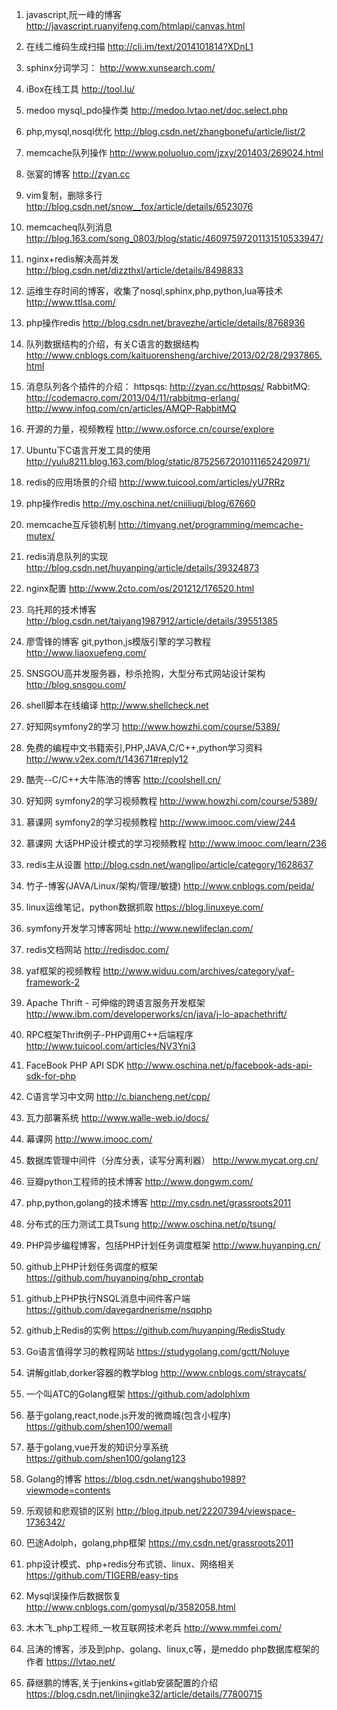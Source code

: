 1. javascript,阮一峰的博客
http://javascript.ruanyifeng.com/htmlapi/canvas.html

2. 在线二维码生成扫描
http://cli.im/text/2014101814?XDnL1

3. sphinx分词学习：
http://www.xunsearch.com/

4. iBox在线工具
http://tool.lu/

5. medoo mysql_pdo操作类
http://medoo.lvtao.net/doc.select.php

6. php,mysql,nosql优化
http://blog.csdn.net/zhangbonefu/article/list/2

7. memcache队列操作
http://www.poluoluo.com/jzxy/201403/269024.html

8. 张宴的博客
http://zyan.cc

9. vim复制，删除多行
http://blog.csdn.net/snow__fox/article/details/6523076

10. memcacheq队列消息
http://blog.163.com/song_0803/blog/static/46097597201131510533947/

11. nginx+redis解决高并发
http://blog.csdn.net/dizzthxl/article/details/8498833

12. 运维生存时间的博客，收集了nosql,sphinx,php,python,lua等技术
http://www.ttlsa.com/

13. php操作redis
http://blog.csdn.net/bravezhe/article/details/8768936

14. 队列数据结构的介绍，有关C语言的数据结构
http://www.cnblogs.com/kaituorensheng/archive/2013/02/28/2937865.html

15. 消息队列各个插件的介绍：
httpsqs: http://zyan.cc/httpsqs/
RabbitMQ: http://codemacro.com/2013/04/11/rabbitmq-erlang/
http://www.infoq.com/cn/articles/AMQP-RabbitMQ


16. 开源的力量，视频教程
http://www.osforce.cn/course/explore


17. Ubuntu下C语言开发工具的使用
http://yulu8211.blog.163.com/blog/static/87525672010111652420971/


18. redis的应用场景的介绍
http://www.tuicool.com/articles/yU7RRz


19. php操作redis
http://my.oschina.net/cniiliuqi/blog/67660

20. memcache互斥锁机制
http://timyang.net/programming/memcache-mutex/

21. redis消息队列的实现
http://blog.csdn.net/huyanping/article/details/39324873

22. nginx配置
http://www.2cto.com/os/201212/176520.html

23. 乌托邦的技术博客
http://blog.csdn.net/taiyang1987912/article/details/39551385

24. 廖雪锋的博客
git,python,js模版引擎的学习教程
http://www.liaoxuefeng.com/

25. SNSGOU高并发服务器，秒杀抢购，大型分布式网站设计架构
http://blog.snsgou.com/


27. shell脚本在线编译
http://www.shellcheck.net


28. 好知网symfony2的学习
http://www.howzhi.com/course/5389/

29. 免费的编程中文书籍索引,PHP,JAVA,C/C++,python学习资料
http://www.v2ex.com/t/143671#reply12

30. 酷壳--C/C++大牛陈浩的博客
http://coolshell.cn/

31. 好知网 symfony2的学习视频教程
http://www.howzhi.com/course/5389/

32. 慕课网 symfony2的学习视频教程
http://www.imooc.com/view/244

33. 慕课网 大话PHP设计模式的学习视频教程
http://www.imooc.com/learn/236

34. redis主从设置
http://blog.csdn.net/wanglipo/article/category/1628637

35. 竹子-博客(JAVA/Linux/架构/管理/敏捷)
http://www.cnblogs.com/peida/

36. linux运维笔记，python数据抓取
https://blog.linuxeye.com/

37. symfony开发学习博客网址
http://www.newlifeclan.com/

38. redis文档网站
http://redisdoc.com/

39. yaf框架的视频教程
http://www.widuu.com/archives/category/yaf-framework-2

40. Apache Thrift - 可伸缩的跨语言服务开发框架
http://www.ibm.com/developerworks/cn/java/j-lo-apachethrift/

41. RPC框架Thrift例子-PHP调用C++后端程序
http://www.tuicool.com/articles/NV3Yni3

42. FaceBook PHP API SDK
http://www.oschina.net/p/facebook-ads-api-sdk-for-php

43. C语言学习中文网
http://c.biancheng.net/cpp/

44. 瓦力部署系统
http://www.walle-web.io/docs/

45. 幕课网
http://www.imooc.com/

46. 数据库管理中间件（分库分表，读写分离利器）
http://www.mycat.org.cn/

47. 豆瓣python工程师的技术博客
http://www.dongwm.com/

48. php,python,golang的技术博客
http://my.csdn.net/grassroots2011

49. 分布式的压力测试工具Tsung
http://www.oschina.net/p/tsung/

50. PHP异步编程博客，包括PHP计划任务调度框架
http://www.huyanping.cn/

51. github上PHP计划任务调度的框架
https://github.com/huyanping/php_crontab

52. github上PHP执行NSQL消息中间件客户端
https://github.com/davegardnerisme/nsqphp

53. github上Redis的实例
https://github.com/huyanping/RedisStudy

54. Go语言值得学习的教程网站
https://studygolang.com/gctt/Noluye

55. 讲解gitlab,dorker容器的教学blog
http://www.cnblogs.com/straycats/

56. 一个叫ATC的Golang框架
https://github.com/adolphlxm

57. 基于golang,react,node.js开发的微商城(包含小程序)
https://github.com/shen100/wemall

58. 基于golang,vue开发的知识分享系统
https://github.com/shen100/golang123

59. Golang的博客
https://blog.csdn.net/wangshubo1989?viewmode=contents

60. 乐观锁和悲观锁的区别
http://blog.itpub.net/22207394/viewspace-1736342/

61. 巴途Adolph，golang,php框架
https://my.csdn.net/grassroots2011

62. php设计模式、php+redis分布式锁、linux、网络相关
https://github.com/TIGERB/easy-tips

63. Mysql误操作后数据恢复
http://www.cnblogs.com/gomysql/p/3582058.html

64. 木木飞_php工程师_一枚互联网技术老兵
http://www.mmfei.com/

65. 吕涛的博客，涉及到php、golang、linux,c等，是meddo php数据库框架的作者
https://lvtao.net/

66. 薛继鹏的博客,关于jenkins+gitlab安装配置的介绍
https://blog.csdn.net/linjingke32/article/details/77800715




